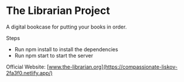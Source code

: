 # The Librarian Project

A digital bookcase for putting your books in order.

Steps

- Run npm install to install the dependencies
- Run npm start to start the server

Official Website: [www.the-librarian.org](https://compassionate-liskov-2fa3f0.netlify.app/)
